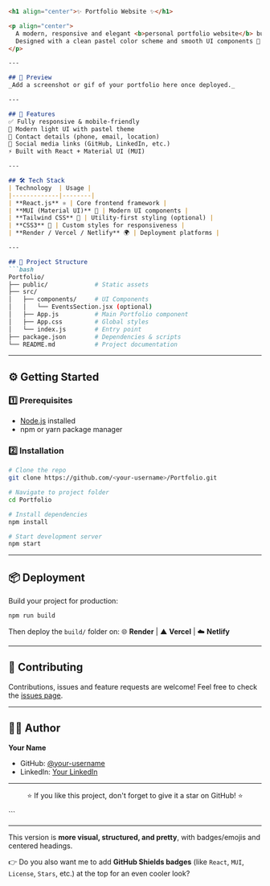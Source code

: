 

````markdown
<h1 align="center">✨ Portfolio Website ✨</h1>

<p align="center">
  A modern, responsive and elegant <b>personal portfolio website</b> built with React ⚛️ <br/>
  Designed with a clean pastel color scheme and smooth UI components 💫
</p>

---

## 📸 Preview  
_Add a screenshot or gif of your portfolio here once deployed._

---

## 🚀 Features
✅ Fully responsive & mobile-friendly  
🎨 Modern light UI with pastel theme  
📍 Contact details (phone, email, location)  
🔗 Social media links (GitHub, LinkedIn, etc.)  
⚡ Built with React + Material UI (MUI)  

---

## 🛠️ Tech Stack
| Technology  | Usage |
|-------------|--------|
| **React.js** ⚛️ | Core frontend framework |
| **MUI (Material UI)** 🎨 | Modern UI components |
| **Tailwind CSS** 🌈 | Utility-first styling (optional) |
| **CSS3** 💅 | Custom styles for responsiveness |
| **Render / Vercel / Netlify** 🌍 | Deployment platforms |

---

## 📂 Project Structure
```bash
Portfolio/
├── public/             # Static assets
├── src/
│   ├── components/     # UI Components
│   │   └── EventsSection.jsx (optional)
│   ├── App.js          # Main Portfolio component
│   ├── App.css         # Global styles
│   └── index.js        # Entry point
├── package.json        # Dependencies & scripts
└── README.md           # Project documentation
````

---

## ⚙️ Getting Started

### 1️⃣ Prerequisites

* [Node.js](https://nodejs.org/) installed
* npm or yarn package manager

### 2️⃣ Installation

```bash
# Clone the repo
git clone https://github.com/<your-username>/Portfolio.git

# Navigate to project folder
cd Portfolio

# Install dependencies
npm install

# Start development server
npm start
```

---

## 📦 Deployment

Build your project for production:

```bash
npm run build
```

Then deploy the `build/` folder on:
🌐 **Render** | ▲ **Vercel** | ☁️ **Netlify**

---

## 🤝 Contributing

Contributions, issues and feature requests are welcome!
Feel free to check the [issues page](../../issues).

---

## 🧑‍💻 Author

**Your Name**

* GitHub: [@your-username](https://github.com/your-username)
* LinkedIn: [Your LinkedIn](https://linkedin.com/in/your-link)

---

<p align="center">⭐ If you like this project, don't forget to give it a star on GitHub! ⭐</p>
```

---

This version is **more visual, structured, and pretty**, with badges/emojis and centered headings.

👉 Do you also want me to add **GitHub Shields badges** (like `React`, `MUI`, `License`, `Stars`, etc.) at the top for an even cooler look?
